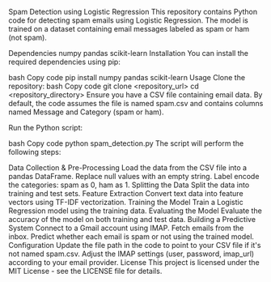 Spam Detection using Logistic Regression
This repository contains Python code for detecting spam emails using Logistic Regression. The model is trained on a dataset containing email messages labeled as spam or ham (not spam).

Dependencies
numpy
pandas
scikit-learn
Installation
You can install the required dependencies using pip:

bash
Copy code
pip install numpy pandas scikit-learn
Usage
Clone the repository:
bash
Copy code
git clone <repository_url>
cd <repository_directory>
Ensure you have a CSV file containing email data. By default, the code assumes the file is named spam.csv and contains columns named Message and Category (spam or ham).

Run the Python script:

bash
Copy code
python spam_detection.py
The script will perform the following steps:

Data Collection & Pre-Processing
Load the data from the CSV file into a pandas DataFrame.
Replace null values with an empty string.
Label encode the categories: spam as 0, ham as 1.
Splitting the Data
Split the data into training and test sets.
Feature Extraction
Convert text data into feature vectors using TF-IDF vectorization.
Training the Model
Train a Logistic Regression model using the training data.
Evaluating the Model
Evaluate the accuracy of the model on both training and test data.
Building a Predictive System
Connect to a Gmail account using IMAP.
Fetch emails from the inbox.
Predict whether each email is spam or not using the trained model.
Configuration
Update the file path in the code to point to your CSV file if it's not named spam.csv.
Adjust the IMAP settings (user, password, imap_url) according to your email provider.
License
This project is licensed under the MIT License - see the LICENSE file for details.

